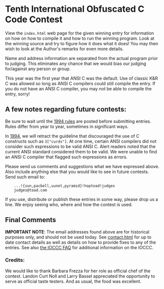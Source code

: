 # Tenth International Obfuscated C Code Contest

View the `index.html` web page for the given winning entry for information on how
on how to compile it and how to run the winning program.
Look at the winning source and try to figure how it does what it does!
You may then wish to look at the Author's remarks for even more details.

Name and address information are separated from the actual program
prior to judging.  This eliminates any chance that we would bias our
judging for/against any person or group.

This year was the first year that ANSI C was the default.  Use of
classic K&R C was allowed so long as ANSI C compilers could still
compile the entry.  If you do not have an ANSI C compiler, you may
not be able to compile the entry, sorry!


## A few notes regarding future contests:

Be sure to wait until the [1994 rules](../1994/rules.txt) are posted before
submitting entries.  Rules differ from year to year, sometimes in significant
ways.

In [1994](../1994/index.html), we will retract the guideline that discouraged
the use of C constructs such as `3["curds"]`.  At one time, certain ANSI
compilers did not consider such expressions to be valid ANSI C.  Alert readers
noted that the current ANSI standard considered them to be valid.  We were
unable to find an ANSI C compiler that flagged such expressions as errors.

Please send us comments and suggestions what we have expressed above.
Also include anything else that you would like to see in future contests.
Send such email to:

```
    ...!{sun,pacbell,uunet,pyramid}!hoptoad!judges
    judges@toad.com
```

If you use, distribute or publish these entries in some way, please drop
us a line.  We enjoy seeing who, where and how the contest is used.


## Final Comments

**IMPORTANT NOTE**: The email addresses found above are for historical
purposes only, and should not be used today.  See
[contact.html](../contact.html) for up to date contact details
as well as details on how to provide fixes to any of the entries.
See also [the IOCCC FAQ](../faq.html) for additional information on the IOCCC.


### Credits:

We would like to thank Barbara Frezza for her role as official chef
of the contest.  Landon Curt Noll and Larry Bassel appreciated the opportunity
to serve as official taste testers.  And as usual, the food was excellent.


<!--

    Copyright © 1984-2024 by Landon Curt Noll. All Rights Reserved.

    You are free to share and adapt this file under the terms of this license:

        Creative Commons Attribution-ShareAlike 4.0 International (CC BY-SA 4.0)

    For more information, see:

        https://creativecommons.org/licenses/by-sa/4.0/

-->
